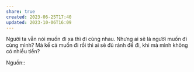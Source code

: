 ```yaml
---
share: true
created: 2023-06-25T17:40
updated: 2023-10-06T16:09
---
```


Người ta vẫn nói muốn đi xa thì đi cùng nhau. Nhưng ai sẽ là người muốn đi cùng mình? Mà kể cả muốn đi rồi thì ai sẽ đủ rảnh để đi, khi mà mình không có nhiều tiền?

Nguồn::
